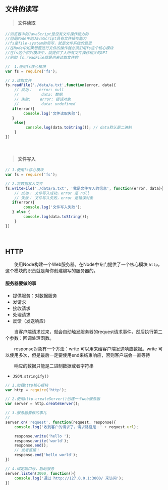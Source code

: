 ## 文件的读写

>#### 文件读取

```javascript
//浏览器中的JavaScript是没有文件操作能力的
//但是Node中的JavaScript具有文件操作能力
//fs是file-system的简写，就是文件系统的意思
//在Node中如果想要进行文件的操作就必须引用fs这个核心模块
//在fs这个和兴模块中，就提供了人所有文件操作相关的API
//例如 fs.readFile就是用来读取文件的

//  1.使用fs核心模块
var fs = require('fs');

// 2.读取文件
fs.readFile('./data/a.txt',function(error, data){
    // 成功：   error: null
    //          data: 数据
    // 失败:    error: 错误对象
    //          data: undefined
   if(error){
        console.log('文件读取失败');
   }
    else{
         console.log(data.toString()); // data默认是二进制
    }
})
```
<br/>

>#### 文件写入

```javascript
// 1.使用fs核心模块
var fs = require('fs');

// 2.将数据写入文件
fs.writeFile('./data/a.txt', '我是文件写入的信息', function(error, data){
    // 成功： 文件写入成功，error 是 null
    // 失败： 文件写入失败，error 是错误对象
   if(error){
        console.log('文件写入失败');
   } else {
        console.log(data.toString());
    }
})
```
<br/>

## HTTP
&emsp;&emsp;使用Node构建一个Web服务器。在Node中专门提供了一个核心模块 `http`，这个模块的职责就是帮你创建编写的服务器的。

#### 服务器要做的事
- 提供服务：对数据服务
- 发请求
- 接收请求
- 处理请求
- 反馈（发送响应）
 
&emsp;&emsp;当客户端请求过来，就会自动触发服务器的request请求事件，然后执行第二个参数：回调处理函数。

&emsp;&emsp;response对象有一个方法：write 可以用来给客户端发送响应数据。write 可以使用多次，但是最后一定要使用end来结束响应，否则客户端会一直等待

&emsp;&emsp;响应的数据只能是二进制数据或者字符串
- `JSON.stringify()`

```js
// 1.加载http核心模块
var http = require('http');

// 2.使用http.createServer()创建一个web服务器
var server = http.createServer();

// 3.服务器要做的事儿
// 
server.on('request', function(request, response){
    console.log('收到客户的请求了，请求路径是：' + request.url);

    response.write('hello ');
    response.write('world');
    response.end();
    // 或者直接：
    response.end('hello world');
})

// 4.绑定端口号，启动服务
server.listen(3000, function(){
    console.log('通过 http://127.0.0.1:3000/ 来访问');
})

```
